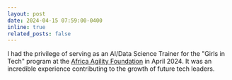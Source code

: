 ```yaml
---
layout: post
date: 2024-04-15 07:59:00-0400
inline: true
related_posts: false
---
```


I had the privilege of serving as an AI/Data Science Trainer for the "Girls in Tech" program at the [Africa Agility Foundation](https://africaagility.org) in April 2024. It was an incredible experience contributing to the growth of future tech leaders.
